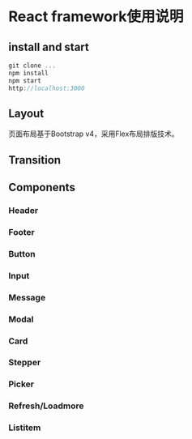 # React framework使用说明

## install and start

```javascript
git clone ...
npm install
npm start
http://localhost:3000
```

## Layout

页面布局基于Bootstrap v4，采用Flex布局排版技术。

## Transition

## Components

### Header

### Footer

### Button

### Input

### Message

### Modal

### Card

### Stepper

### Picker

### Refresh/Loadmore

### Listitem